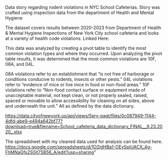 Data story regarding rodent violations in NYC School Cafeterias. Story was crafted using inspection data from the department of Health and Mental Hygiene


The dataset covers results between 2020-2023 from Department of Health & Mental Hygiene Inspections of New York City school cafeteria and looks at a variety of health code violations. Linked Here:

This data was analyzed by creating a pivot table to identify the most common violation types and where they occurred. Upon analyzing the pivot table results, it was determined that the most common violations are 10F, 08A, and 04L. 

08A violations refer to an establishment that “is not free of harborage or conditions conducive to rodents, insects or other pests.” 04L violations refer to “evidence of mice or live mice in food or non-food areas.” 10F violations refer to “Non-food contact surface or equipment made of unacceptable material, not kept clean, or not properly sealed, raised, spaced or movable to allow accessibility for cleaning on all sides, above and underneath the unit.” All as defined by the data dictionary. 

https://data.cityofnewyork.us/api/views/5ery-qagt/files/0c087949-1144-4dfd-abe9-e494a642bf77?download=true&filename=School_cafeteria_data_dictionary_FINAL__9.23.2020_.xlsx

The spreadsheet with my cleaned data used for analysis can be found here.
https://docs.google.com/spreadsheets/d/1O2jdHBa1-OEySpiUACX_4g-FhMNaGfs2S0it7SB56_A/edit?usp=sharing"